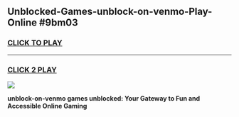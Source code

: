 
## Unblocked-Games-unblock-on-venmo-Play-Online #9bm03
<h3>
<a href="https://news.freeplayer.one?title=unblock-on-venmo&ref=3">CLICK TO PLAY</a></h3>
<hr>

<h3>
<a href="https://news.freeplayer.one?title=unblock-on-venmo&ref=3">CLICK 2 PLAY</a>
  
</h3>

<a href="https://news.freeplayer.one?title=unblock-on-venmo&ref=3"><img src="https://clearcache.store/games.png"></a>


**unblock-on-venmo games unblocked: Your Gateway to Fun and Accessible Online Gaming**
